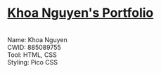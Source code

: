 # [Khoa Nguyen's Portfolio](colormak3r.github.io)
<br>Name: Khoa Nguyen<br>
CWID: 885089755<br>
Tool: HTML, CSS<br>
Styling: Pico CSS<br>
